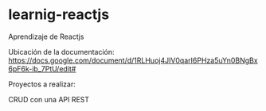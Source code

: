 # learnig-reactjs
Aprendizaje de Reactjs

Ubicación de la documentación: https://docs.google.com/document/d/1RLHuoj4JIV0qarI6PHza5uYn0BNgBx6pF6k-ib_7PtU/edit#

Proyectos a realizar:

CRUD con una API REST
